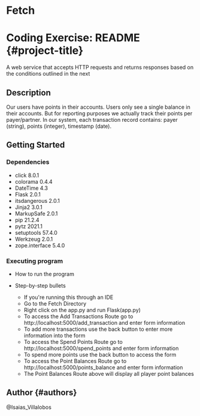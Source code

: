 # Fetch
Coding Exercise: README {#project-title}
=======================

A web service that accepts HTTP requests and returns responses based on
the conditions outlined in the next

Description
-----------

Our users have points in their accounts. Users only see a single balance
in their accounts. But for reporting purposes we actually track their
points per payer/partner. In our system, each transaction record
contains: payer (string), points (integer), timestamp (date).

Getting Started
---------------

### Dependencies

-   click 8.0.1
-   colorama 0.4.4
-   DateTime 4.3
-   Flask 2.0.1
-   itsdangerous 2.0.1
-   Jinja2 3.0.1
-   MarkupSafe 2.0.1
-   pip 21.2.4
-   pytz 2021.1
-   setuptools 57.4.0
-   Werkzeug 2.0.1
-   zope.interface 5.4.0

### Executing program

-   How to run the program
-   Step-by-step bullets

    -   If you're running this through an IDE
    -   Go to the Fetch Directory
    -   Right click on the app.py and run Flask(app.py)
    -   To access the Add Transactions Route go to
        http://localhost:5000/add\_transaction and enter form
        information
    -   To add more transactions use the back button to enter more
        information into the form
    -   To access the Spend Points Route go to
        http://localhost:5000/spend\_points and enter form information
    -   To spend more points use the back button to access the form
    -   To access the Point Balances Route go to
        http://localhost:5000/points\_balance and enter form information
    -   The Point Balances Route above will display all player point
        balances

Author {#authors}
------

@Isaias\_Villalobos
